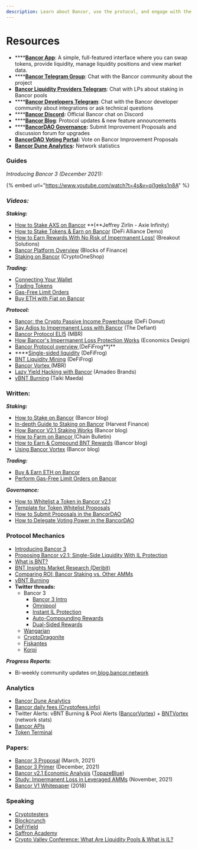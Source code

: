 ```yaml
---
description: Learn about Bancor, use the protocol, and engage with the community.
---
```


# Resources

* ****[**Bancor App**](https://www.bancor.network): A simple, full-featured interface where you can swap tokens, provide liquidity, manage liquidity positions and view market data.
* ****[**Bancor Telegram Group**](https://t.me/bancor): Chat with the Bancor community about the project
* [**Bancor Liquidity Providers Telegram**](https://t.me/bancortraders): Chat with LPs about staking in Bancor pools
* ****[**Bancor Developers Telegram**](https://t.me/BancorDevelopers): Chat with the Bancor developer community about integrations or ask technical questions
* ****[**Bancor Discord**](https://discord.com/invite/pe7EfaR)**:** Official Bancor chat on Discord
* ****[**Bancor Blog**](https://blog.bancor.network): Protocol updates & new feature announcements
* ****[**BancorDAO Governance**](http://gov.bancor.network)**:** Submit Improvement Proposals and discussion forum for upgrades
* [**BancorDAO Voting Portal**](https://vote.bancor.network)**:** Vote on Bancor Improvement Proposals
* [**Bancor Dune Analytics**](https://duneanalytics.com/Bancor/bancor\_1)**:** Network statistics

### Guides

_Introducing Bancor 3 (December 2021):_

{% embed url="https://www.youtube.com/watch?t=4s&v=qi1geks1n8A" %}

### _**Videos:**_

_**Staking:**_

* [How to Stake AXS on Bancor](https://www.youtube.com/watch?v=2Mz7wh3hm8Y) **(**Jeffrey Zirlin - Axie Infinity)
* [How to Stake Tokens & Earn on Bancor](https://www.youtube.com/watch?v=vpNuyjS9grM\&t=3s) (DeFi Alliance Demo)
* [How to Earn Rewards With No Risk of Impermanent Loss!](https://youtu.be/Xal2xVUoW1U?t=203) (Breakout Solutions)
* [Bancor Platform Overview](https://www.youtube.com/watch?v=sdd5TToLv9o) (Blocks of Finance)
* [Staking on Bancor](https://youtu.be/3P4vKIHcdas) (CryptoOneShop)

_**Trading:**_

* [Connecting Your Wallet](https://www.youtube.com/watch?v=-bqI7IsC6c0\&t=117s)
* [Trading Tokens](https://www.youtube.com/watch?v=QlqDlZAHSLg\&t=4s)
* [Gas-Free Limit Orders](https://www.youtube.com/watch?v=KaU3ssaK4N8\&t=7s)
* [Buy ETH with Fiat on Bancor](https://www.youtube.com/watch?v=x\_usnvlIu7g)

_**Protocol:**_

* [Bancor: the Crypto Passive Income Powerhouse](https://www.youtube.com/watch?v=4clRscC9BR0\&t=2s) (DeFi Donut)
* [Say Adios to Impermanent Loss with Bancor](https://www.youtube.com/watch?v=dJYjx9\_OK6A) (The Defiant)
* [Bancor Protocol ELI5](https://www.youtube.com/watch?v=MQa8\_4s9wMo) (MBR)
* [How Bancor's Impermanent Loss Protection Works](https://www.youtube.com/watch?v=6YA61LeJqE8) (Economics Design)
* [Bancor Protocol overview ](https://twitter.com/Bancor/status/1359455683939356674?s=20)(DeFiFrog**)**
* ****[Single-sided liquidity](https://twitter.com/DeFiFrog/status/1368623215673626625?s=20) (DeFiFrog)
* [BNT Liquidity Mining](https://www.youtube.com/watch?v=X22Dr2zYW2M) (DeFiFrog)
* [Bancor Vortex ](https://www.youtube.com/watch?v=SbUqcbNqQ-Y)(MBR)
* [Lazy Yield Hacking with Bancor](https://www.youtube.com/watch?v=8YpNh27HD0Y) (Amadeo Brands)
* [vBNT Burning](https://www.youtube.com/watch?v=cWg-oTm5OM8\&t=3s) (Taiki Maeda)

### Written:

_**Staking:**_

* [How to Stake on Bancor](https://blog.bancor.network/how-to-stake-liquidity-earn-fees-on-bancor-bff8369274a1) (Bancor blog)
* [In-depth Guide to Staking on Bancor](https://medium.com/harvest-finance/how-to-stake-farm-on-bancor-in-a-single-sided-manner-in-depth-tutorial-ff573e0756de) (Harvest Finance)
* [How Bancor V2.1 Staking Works](https://blog.bancor.network/bancor-v2-1-staking-for-defi-dummies-f104a6a8281e) (Bancor blog)
* [How to Farm on Bancor ](https://chainbulletin.com/how-to-farm-bnt-on-bancor-the-simple-guide/)(Chain Bulletin)
* [How to Earn & Compound BNT Rewards](https://blog.bancor.network/how-to-stake-bnt-liquidity-mining-rewards-compound-yield-2ad40b45c002) (Bancor blog)
* [Using Bancor Vortex](https://blog.bancor.network/using-bancor-vortex-46974a1c14f9) (Bancor blog)

_**Trading:**_

* [Buy & Earn ETH on Bancor](https://medium.com/@definavigator/how-to-buy-and-earn-eth-on-bancor-e156c67f32ab)
* [Perform Gas-Free Limit Orders on Bancor](https://blog.bancor.network/guide-to-bancor-limit-orders-3021219ed2f1)

_**Governance:**_

* [How to Whitelist a Token in Bancor v2.1](https://bancor.medium.com/how-to-whitelist-a-token-on-bancor-v2-1-c867b82675d4)
* [Template for Token Whitelist Proposals](https://docs.google.com/document/d/1PE39vDz6uefxvibEtESGTdU2pUnqfmT0wpiqZscbf3w/edit)
* [How to Submit Proposals in the BancorDAO](https://blog.bancor.network/a-guide-to-bancordao-due-process-d958ceade75)
* [How to Delegate Voting Power in the BancorDAO](https://blog.bancor.network/how-to-delegate-voting-power-in-the-bancordao-b82df46be416)

### Protocol Mechanics

* [Introducing Bancor 3](https://blog.bancor.network/introducing-bancor-3-962a3c601c25)
* [Proposing Bancor v2.1: Single-Side Liquidity With IL Protection](https://blog.bancor.network/proposing-bancor-v2-1-single-sided-amm-with-elastic-bnt-supply-bcac9fe655b)
* [What is BNT?](https://learn.bybit.com/altcoins/what-is-bancor-bnt/)
* [BNT Insights Market Research (Deribit)](https://insights.deribit.com/market-research/bancor-the-world-token/)
* [Comparing ROI: Bancor Staking vs. Other AMMs](https://twitter.com/korpi87/status/1409449804703440897?s=20)
* [vBNT Burning](https://blog.bancor.network/vbnt-burning-is-live-cd814c2b07fa)
* **Twitter threads:**
  * Bancor 3&#x20;
    * [Bancor 3 Intro](https://twitter.com/Bancor/status/1465445447292571657?s=20)
    * [Omnipool](https://twitter.com/Bancor/status/1471230669644869632?s=20)
    * [Instant IL Protection](https://twitter.com/Bancor/status/1469013464010137602?s=20)
    * [Auto-Compounding Rewards](https://twitter.com/Bancor/status/1474026588190744581?s=20)
    * [Dual-Sided Rewards](https://twitter.com/Bancor/status/1479500114255306761?s=20)
  * [Wangarian](https://twitter.com/Wangarian1/status/1367087459255738370)
  * [CryptoDragonite](https://twitter.com/CryptoDragonite/status/1359299751921938436?s=20)
  * [Fiskantes](https://twitter.com/Fiskantes/status/1368660305153318912?s=20)
  * [Korpi](https://twitter.com/korpi87/status/1366483481367351300?s=20)

_**Progress Reports**:_&#x20;

* Bi-weekly community updates on[ blog.bancor.network](https://blog.bancor.network)

### Analytics

* [Bancor Dune Analytics](https://duneanalytics.com/Bancor/bancor\_1)
* [Bancor daily fees (Cryptofees.info)](https://cryptofees.info)
* Twitter Alerts: vBNT Burning & Pool Alerts ([BancorVortex](https://twitter.com/BancorVortex)) +  [BNTVortex](https://twitter.com/BntVortex) (network stats)
* [Bancor APIs](https://docs.bancor.network/rest-api/api-reference)
* [Token Terminal](https://www.tokenterminal.com/terminal/projects/bancor)

### Papers:

* [Bancor 3 Proposal](https://gov.bancor.network/t/bip15-proposing-bancor-3/3445) (March, 2021)
* [Bancor 3 Primer](https://drive.google.com/drive/folders/1TUNF7gOFitTkl52-PGqS4m28edp-eyst) (December, 2021)
* [Bancor v2.1 Economic Analysis](https://drive.google.com/file/d/1en044m2wchn85aQBcoVx2elmxEYd5kEA/view) ([TopazeBlue](https://topaze.blue))
* [Study: Impermanent Loss in Leveraged AMMs](https://arxiv.org/abs/2111.09192) (November, 2021)
* [Bancor V1 Whitepaper](https://storage.googleapis.com/website-bancor/2018/04/01ba8253-bancor\_protocol\_whitepaper\_en.pdf) (2018)

### Speaking

* [Cryptotesters](https://twitter.com/cryptotesters/status/1372606017477955592?s=20)
* [Blockcrunch](https://podcasts.apple.com/us/podcast/alpha-leak-how-bancor-solves-impermanent-loss-nate/id1350649166?i=1000513405411)
* [DeFiYield](https://www.youtube.com/watch?v=U\_I1vWvI9r4\&t=239s)
* [Saffron Academy](https://www.youtube.com/watch?v=TjOeUd\_BRNQ)
* [Crypto Valley Conference: What Are Liquidity Pools & What is IL?](https://www.youtube.com/watch?v=zI\_NFEH1xsQ)
